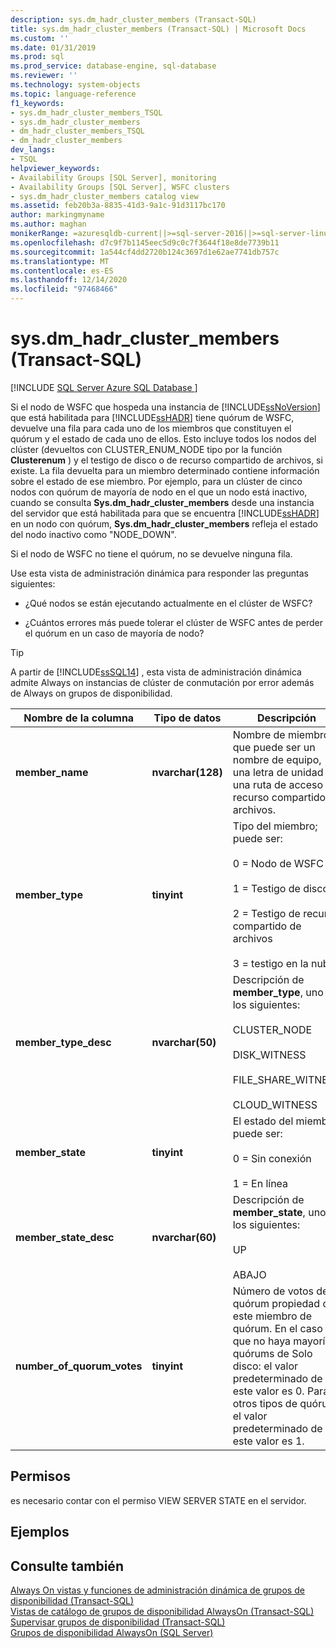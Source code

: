 ```yaml
---
description: sys.dm_hadr_cluster_members (Transact-SQL)
title: sys.dm_hadr_cluster_members (Transact-SQL) | Microsoft Docs
ms.custom: ''
ms.date: 01/31/2019
ms.prod: sql
ms.prod_service: database-engine, sql-database
ms.reviewer: ''
ms.technology: system-objects
ms.topic: language-reference
f1_keywords:
- sys.dm_hadr_cluster_members_TSQL
- sys.dm_hadr_cluster_members
- dm_hadr_cluster_members_TSQL
- dm_hadr_cluster_members
dev_langs:
- TSQL
helpviewer_keywords:
- Availability Groups [SQL Server], monitoring
- Availability Groups [SQL Server], WSFC clusters
- sys.dm_hadr_cluster_members catalog view
ms.assetid: feb20b3a-8835-41d3-9a1c-91d3117bc170
author: markingmyname
ms.author: maghan
monikerRange: =azuresqldb-current||>=sql-server-2016||>=sql-server-linux-2017||=azuresqldb-mi-current
ms.openlocfilehash: d7c9f7b1145eec5d9c0c7f3644f18e8de7739b11
ms.sourcegitcommit: 1a544cf4dd2720b124c3697d1e62ae7741db757c
ms.translationtype: MT
ms.contentlocale: es-ES
ms.lasthandoff: 12/14/2020
ms.locfileid: "97468466"
---
```

# <a name="sysdm_hadr_cluster_members-transact-sql"></a>sys.dm_hadr_cluster_members (Transact-SQL)
[!INCLUDE [SQL Server Azure SQL Database ](../../includes/applies-to-version/sql-asdb.md)]

  Si el nodo de WSFC que hospeda una instancia de [!INCLUDE[ssNoVersion](../../includes/ssnoversion-md.md)] que está habilitada para [!INCLUDE[ssHADR](../../includes/sshadr-md.md)] tiene quórum de WSFC, devuelve una fila para cada uno de los miembros que constituyen el quórum y el estado de cada uno de ellos. Esto incluye todos los nodos del clúster (devueltos con CLUSTER_ENUM_NODE tipo por la función **Clusterenum** ) y el testigo de disco o de recurso compartido de archivos, si existe. La fila devuelta para un miembro determinado contiene información sobre el estado de ese miembro. Por ejemplo, para un clúster de cinco nodos con quórum de mayoría de nodo en el que un nodo está inactivo, cuando se consulta **Sys.dm_hadr_cluster_members** desde una instancia del servidor que está habilitada para que se encuentra [!INCLUDE[ssHADR](../../includes/sshadr-md.md)] en un nodo con quórum, **Sys.dm_hadr_cluster_members** refleja el estado del nodo inactivo como "NODE_DOWN".  
  
 Si el nodo de WSFC no tiene el quórum, no se devuelve ninguna fila.  
  
 Use esta vista de administración dinámica para responder las preguntas siguientes:  
  
-   ¿Qué nodos se están ejecutando actualmente en el clúster de WSFC?  
  
-   ¿Cuántos errores más puede tolerar el clúster de WSFC antes de perder el quórum en un caso de mayoría de nodo?  

 > [!TIP]
 > A partir de [!INCLUDE[ssSQL14](../../includes/sssql14-md.md)] , esta vista de administración dinámica admite Always on instancias de clúster de conmutación por error además de Always on grupos de disponibilidad.  
  
|Nombre de la columna|Tipo de datos|Descripción|  
|-----------------|---------------|-----------------|  
|**member_name**|**nvarchar(128)**|Nombre de miembro, que puede ser un nombre de equipo, una letra de unidad o una ruta de acceso de recurso compartido de archivos.|  
|**member_type**|**tinyint**|Tipo del miembro; puede ser:<br /><br /> 0 = Nodo de WSFC<br /><br /> 1 = Testigo de disco<br /><br /> 2 = Testigo de recurso compartido de archivos<br /><br /> 3 = testigo en la nube|  
|**member_type_desc**|**nvarchar(50)**|Descripción de **member_type**, uno de los siguientes:<br /><br /> CLUSTER_NODE<br /><br /> DISK_WITNESS<br /><br /> FILE_SHARE_WITNESS<br /><br /> CLOUD_WITNESS|  
|**member_state**|**tinyint**|El estado del miembro; puede ser:<br /><br /> 0 = Sin conexión<br /><br /> 1 = En línea|  
|**member_state_desc**|**nvarchar(60)**|Descripción de **member_state**, uno de los siguientes:<br /><br /> UP<br /><br /> ABAJO|  
|**number_of_quorum_votes**|**tinyint**|Número de votos de quórum propiedad de este miembro de quórum. En el caso de que no haya mayoría: quórums de Solo disco: el valor predeterminado de este valor es 0. Para otros tipos de quórum, el valor predeterminado de este valor es 1.|  
  
## <a name="permissions"></a>Permisos  
 es necesario contar con el permiso VIEW SERVER STATE en el servidor.  
  
## <a name="examples"></a>Ejemplos  
  
## <a name="see-also"></a>Consulte también  
 [Always On vistas y funciones de administración dinámica de grupos de disponibilidad &#40;Transact-SQL&#41;](../../relational-databases/system-dynamic-management-views/always-on-availability-groups-dynamic-management-views-functions.md)   
 [Vistas de catálogo de grupos de disponibilidad AlwaysOn &#40;Transact-SQL&#41;](../../relational-databases/system-catalog-views/always-on-availability-groups-catalog-views-transact-sql.md)   
 [Supervisar grupos de disponibilidad &#40;Transact-SQL&#41;](../../database-engine/availability-groups/windows/monitor-availability-groups-transact-sql.md)   
 [Grupos de disponibilidad AlwaysOn &#40;SQL Server&#41;](../../database-engine/availability-groups/windows/always-on-availability-groups-sql-server.md)  
  
  

